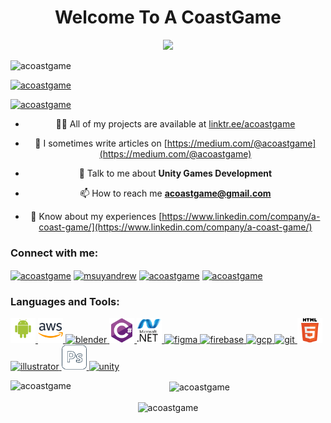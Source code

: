 <h1 align="center">Welcome To A CoastGame</h1>
<div align="center">
<img src="https://readme-typing-svg.demolab.com?font=Inconsolata&weight=500&size=50&duration=4000&pause=300&color=f1b04c&center=true&vCenter=true&multiline=true&repeat=false&random=false&width=1300&height=140&lines=🌅🎮Amplifying+African gaming;one+title+at+a+time+%E2%9C%A9" width="70%" />

<p align="left"> <img src="https://komarev.com/ghpvc/?username=acoastgame&label=Profile%20views&color=0e75b6&style=flat" alt="acoastgame" /> </p>

<p align="left"> <a href="https://github.com/ryo-ma/github-profile-trophy"><img src="https://github-profile-trophy.vercel.app/?username=acoastgame" alt="acoastgame" /></a> </p>

<p align="left"> <a href="https://twitter.com/acoastgame" target="blank"><img src="https://img.shields.io/twitter/follow/acoastgame?logo=twitter&style=for-the-badge" alt="acoastgame" /></a> </p>

- 👨‍💻 All of my projects are available at [linktr.ee/acoastgame](linktr.ee/acoastgame)

- 📝 I sometimes write articles on [https://medium.com/@acoastgame](https://medium.com/@acoastgame)

- 💬 Talk to me about **Unity Games Development**

- 📫 How to reach me **acoastgame@gmail.com**

- 📄 Know about my experiences [https://www.linkedin.com/company/a-coast-game/](https://www.linkedin.com/company/a-coast-game/)

<h3 align="left">Connect with me:</h3>
<p align="left">
<a href="https://twitter.com/acoastgame" target="blank"><img align="center" src="https://raw.githubusercontent.com/rahuldkjain/github-profile-readme-generator/master/src/images/icons/Social/twitter.svg" alt="acoastgame" height="30" width="40" /></a>
<a href="https://linkedin.com/in/msuyandrew" target="blank"><img align="center" src="https://raw.githubusercontent.com/rahuldkjain/github-profile-readme-generator/master/src/images/icons/Social/linked-in-alt.svg" alt="msuyandrew" height="30" width="40" /></a>
<a href="https://instagram.com/acoastgame" target="blank"><img align="center" src="https://raw.githubusercontent.com/rahuldkjain/github-profile-readme-generator/master/src/images/icons/Social/instagram.svg" alt="acoastgame" height="30" width="40" /></a>
<a href="https://medium.com/acoastgame" target="blank"><img align="center" src="https://raw.githubusercontent.com/rahuldkjain/github-profile-readme-generator/master/src/images/icons/Social/medium.svg" alt="acoastgame" height="30" width="40" /></a>
</p>

<h3 align="left">Languages and Tools:</h3>
<p align="left"> <a href="https://developer.android.com" target="_blank" rel="noreferrer"> <img src="https://raw.githubusercontent.com/devicons/devicon/master/icons/android/android-original-wordmark.svg" alt="android" width="40" height="40"/> </a> <a href="https://aws.amazon.com" target="_blank" rel="noreferrer"> <img src="https://raw.githubusercontent.com/devicons/devicon/master/icons/amazonwebservices/amazonwebservices-original-wordmark.svg" alt="aws" width="40" height="40"/> </a> <a href="https://www.blender.org/" target="_blank" rel="noreferrer"> <img src="https://download.blender.org/branding/community/blender_community_badge_white.svg" alt="blender" width="40" height="40"/> </a> <a href="https://www.w3schools.com/cs/" target="_blank" rel="noreferrer"> <img src="https://raw.githubusercontent.com/devicons/devicon/master/icons/csharp/csharp-original.svg" alt="csharp" width="40" height="40"/> </a> <a href="https://dotnet.microsoft.com/" target="_blank" rel="noreferrer"> <img src="https://raw.githubusercontent.com/devicons/devicon/master/icons/dot-net/dot-net-original-wordmark.svg" alt="dotnet" width="40" height="40"/> </a> <a href="https://www.figma.com/" target="_blank" rel="noreferrer"> <img src="https://www.vectorlogo.zone/logos/figma/figma-icon.svg" alt="figma" width="40" height="40"/> </a> <a href="https://firebase.google.com/" target="_blank" rel="noreferrer"> <img src="https://www.vectorlogo.zone/logos/firebase/firebase-icon.svg" alt="firebase" width="40" height="40"/> </a> <a href="https://cloud.google.com" target="_blank" rel="noreferrer"> <img src="https://www.vectorlogo.zone/logos/google_cloud/google_cloud-icon.svg" alt="gcp" width="40" height="40"/> </a> <a href="https://git-scm.com/" target="_blank" rel="noreferrer"> <img src="https://www.vectorlogo.zone/logos/git-scm/git-scm-icon.svg" alt="git" width="40" height="40"/> </a> <a href="https://www.w3.org/html/" target="_blank" rel="noreferrer"> <img src="https://raw.githubusercontent.com/devicons/devicon/master/icons/html5/html5-original-wordmark.svg" alt="html5" width="40" height="40"/> </a> <a href="https://www.adobe.com/in/products/illustrator.html" target="_blank" rel="noreferrer"> <img src="https://www.vectorlogo.zone/logos/adobe_illustrator/adobe_illustrator-icon.svg" alt="illustrator" width="40" height="40"/> </a> <a href="https://www.photoshop.com/en" target="_blank" rel="noreferrer"> <img src="https://raw.githubusercontent.com/devicons/devicon/master/icons/photoshop/photoshop-line.svg" alt="photoshop" width="40" height="40"/> </a> <a href="https://unity.com/" target="_blank" rel="noreferrer"> <img src="https://www.vectorlogo.zone/logos/unity3d/unity3d-icon.svg" alt="unity" width="40" height="40"/> </a> </p>

<p><img align="left" src="https://github-readme-stats.vercel.app/api/top-langs?username=acoastgame&show_icons=true&locale=en&layout=compact" alt="acoastgame" /></p>

<p>&nbsp;<img align="center" src="https://github-readme-stats.vercel.app/api?username=acoastgame&show_icons=true&locale=en" alt="acoastgame" /></p>

<p><img align="center" src="https://github-readme-streak-stats.herokuapp.com/?user=acoastgame&" alt="acoastgame" /></p>
